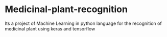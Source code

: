 # Medicinal-plant-recognition
Its a project of Machine Learning in python language for the recognition of medicinal plant using keras and tensorflow
